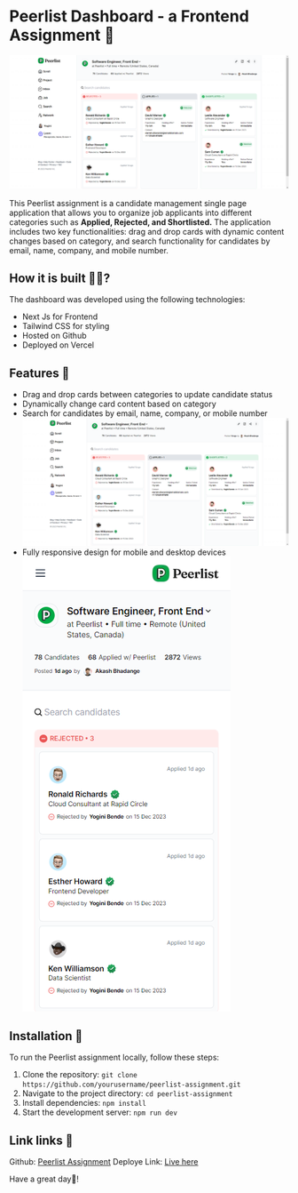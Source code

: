 # Peerlist Dashboard - a Frontend Assignment 💚 
![Alt Text](./public/images/readme_assets/card.png)

This Peerlist assignment is a candidate management single page application that allows you to organize job applicants into different categories such as <b> Applied, Rejected, and Shortlisted.</b> The application includes two key functionalities: drag and drop cards with dynamic content changes based on category, and search functionality for candidates by email, name, company, and mobile number. 

## How it is built 👩‍💻?
The dashboard was developed using the following technologies: 
- Next Js for Frontend
- Tailwind CSS for styling 
- Hosted on Github 
- Deployed on Vercel 

## Features 🤩
 - Drag and drop cards between categories to update candidate status
 - Dynamically change card content based on category
- Search for candidates by email, name, company, or mobile number <br/>
![Search card](./public/images/readme_assets/card.png) <br/> 
 - Fully responsive design for mobile and desktop devices <br/> 
![Search card](./public/images/readme_assets/mobile.png) 

## Installation 🎁
To run the Peerlist assignment locally, follow these steps:

1. Clone the repository: `git clone https://github.com/yourusername/peerlist-assignment.git`
2. Navigate to the project directory: `cd peerlist-assignment`
3. Install dependencies: `npm install`
4. Start the development server: `npm run dev`

## Link links 🔗
Github: [Peerlist Assignment](https://github.com/snehafarkya/peerlist-assignment)
Deploye Link: [Live here](https://peerlist-assignment-nine.vercel.app/)

Have a great day🌻!